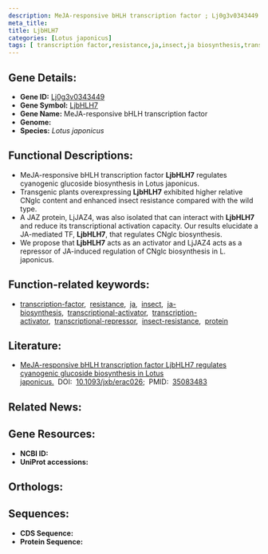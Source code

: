 ```yaml
---
description: MeJA-responsive bHLH transcription factor ; Lj0g3v0343449 ; Lotus japonicus
meta_title:
title: LjbHLH7
categories: [Lotus japonicus]
tags: [ transcription factor,resistance,ja,insect,ja biosynthesis,transcriptional activator,transcription activator,transcriptional repressor,insect resistance,protein ]
---
```


## Gene Details:
- **Gene ID:** [Lj0g3v0343449]()
- **Gene Symbol:** <u>LjbHLH7</u>
- **Gene Name:** MeJA-responsive bHLH transcription factor
- **Genome:** []()
- **Species:** *Lotus japonicus*

## Functional Descriptions:
   - MeJA-responsive bHLH transcription factor **LjbHLH7** regulates cyanogenic glucoside biosynthesis in Lotus japonicus.
   - Transgenic plants overexpressing **LjbHLH7** exhibited higher relative CNglc content and enhanced insect resistance compared with the wild type.
   - A JAZ protein, LjJAZ4, was also isolated that can interact with **LjbHLH7** and reduce its transcriptional activation capacity. Our results elucidate a JA-mediated TF, **LjbHLH7**, that regulates CNglc biosynthesis.
   - We propose that **LjbHLH7** acts as an activator and LjJAZ4 acts as a repressor of JA-induced regulation of CNglc biosynthesis in L. japonicus.

## Function-related keywords:
   - [transcription-factor](/tags/transcription-factor/),&nbsp;&nbsp;[resistance](/tags/resistance/),&nbsp;&nbsp;[ja](/tags/ja/),&nbsp;&nbsp;[insect](/tags/insect/),&nbsp;&nbsp;[ja-biosynthesis](/tags/ja-biosynthesis/),&nbsp;&nbsp;[transcriptional-activator](/tags/transcriptional-activator/),&nbsp;&nbsp;[transcription-activator](/tags/transcription-activator/),&nbsp;&nbsp;[transcriptional-repressor](/tags/transcriptional-repressor/),&nbsp;&nbsp;[insect-resistance](/tags/insect-resistance/),&nbsp;&nbsp;[protein](/tags/protein/)

## Literature:
   - [MeJA-responsive bHLH transcription factor LjbHLH7 regulates cyanogenic glucoside biosynthesis in Lotus japonicus.](https://doi.org/10.1093/jxb/erac026)&nbsp;&nbsp;DOI:&nbsp;&nbsp;[10.1093/jxb/erac026](https://doi.org/10.1093/jxb/erac026);&nbsp;&nbsp;PMID:&nbsp;&nbsp;[35083483](https://pubmed.ncbi.nlm.nih.gov/35083483/)

## Related News:

## Gene Resources:
- **NCBI ID:**  [](https://www.ncbi.nlm.nih.gov/gene/?term=)
- **UniProt accessions:**  [](https://www.uniprot.org/uniprotkb//entry)

## Orthologs:

## Sequences:
- **CDS Sequence:**
- **Protein Sequence:**
